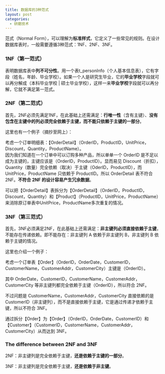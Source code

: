 ```yaml
---
title: 数据库的3种范式
layout: post
categories:
  - 研磨技术
---
```


范式（Normal Form），可以理解为**标准样式**，它定义了一些常见的规则。在设计数据库表时，一般需要遵循3种范式：1NF、2NF、3NF。

### 1NF（第一范式）

表明数据库表中**列不可分性**。用一个表t_personInfo（个人基本信息表），它有字段（姓名，年龄、毕业学校）。如果一个人是研究生毕业，它的**毕业学校**字段就可以再分解成（本科毕业学校 | 硕士毕业学校），这样一来**毕业学校**字段就可以再分解，它就不满足第一范式。

### 2NF（第二范式）

首先，2NF必须先满足1NF，在此基础上还需满足：**行唯一性**（含有主键）、**没有包含在主键中的列必须完全依赖于主键，而不能只依赖于主键的一部分**。

这里也有一个例子（摘抄至网上）：

考虑一个订单明细表：【OrderDetail】（OrderID，ProductID，UnitPrice，Discount，Quantity，ProductName）。  
因为我们知道在一个订单中可以订购多种产品，所以单单一个 OrderID 是不足以成为主键的，主键应该是（OrderID，ProductID）。显而易见 Discount（折扣），Quantity（数量）完全依赖（取决）于主键（OderID，ProductID），而 UnitPrice，ProductName 只依赖于 ProductID。所以 OrderDetail 表不符合 2NF。**不符合 2NF 的设计容易产生冗余数据**。

可以把【OrderDetail】表拆分为【OrderDetail】（OrderID，ProductID，Discount，Quantity）和【Product】（ProductID，UnitPrice，ProductName）来消除原订单表中UnitPrice，ProductName多次重复的情况。

### 3NF（第三范式）

首先，3NF必须满足2NF，在此基础上还需满足：**非主键列必须直接依赖于主键**，不能存在传递依赖。即不能存在：非主键列 A 依赖于非主键列 B，非主键列 B 依赖于主键的情况。

这里也介绍一个例子：

考虑一个订单表【Order】（OrderID，OrderDate，CustomerID，CustomerName，CustomerAddr，CustomerCity）主键是（OrderID）。

其中 OrderDate，CustomerID，CustomerName，CustomerAddr，CustomerCity 等非主键列都完全依赖于主键（OrderID），所以符合 2NF。

不过问题是 CustomerName，CustomerAddr，CustomerCity 直接依赖的是 CustomerID（非主键列），而不是直接依赖于主键，它是通过传递才依赖于主键，所以不符合 3NF。

通过拆分【Order】为【Order】（OrderID，OrderDate，CustomerID）和【Customer】（CustomerID，CustomerName，CustomerAddr，CustomerCity）从而达到 3NF。

### The difference between 2NF and 3NF

2NF：非主键列是完全依赖于主键，**还是依赖于主键的一部分**。

3NF：非主键列是完全依赖于主键，**还是依赖于非主键**。